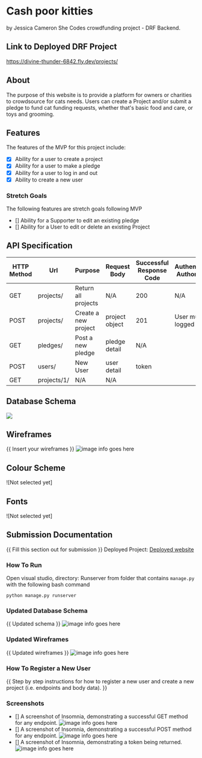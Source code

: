 # Cash poor kitties
by Jessica Cameron
She Codes crowdfunding project - DRF Backend.
## Link to Deployed DRF Project
https://divine-thunder-6842.fly.dev/projects/
## About
The purpose of this website is to provide a platform for owners or charities to crowdsource for cats needs. Users can create a Project and/or submit a pledge to fund cat funding requests, whether that's basic food and care, or toys and grooming.
## Features
The features of the MVP for this project include:
* [X] Ability for a user to create a project
* [X] Ability for a user to make a pledge
* [X] Ability for a user to log in and out
* [X] Ability to create a new user
### Stretch Goals
The following features are stretch goals following MVP
* [] Ability for a Supporter to edit an existing pledge
* [] Ability for a User to edit or delete an existing Project
## API Specification
| HTTP Method | Url | Purpose | Request Body | Successful Response Code | Authentication <br /> Authorization
| --- | ------- | ------ | ---- | -----| ----|
| GET | projects/ | Return all projects | N/A | 200 | N/A |
| POST | projects/ | Create a new project | project object | 201 | User must be logged in. 
| GET | pledges/ | Post a new pledge | pledge detail | N/A
| POST | users/ | New User | user detail | token
| GET | projects/1/ | N/A | N/A

## Database Schema
![](./crowdfunding/images/database.schema.jpg)
## Wireframes
{{ Insert your wireframes }}
![image info goes here](./crowdfunding/images/wireframe.jpg)
## Colour Scheme
![Not selected yet]
## Fonts
![Not selected yet]
## Submission Documentation
{{ Fill this section out for submission }}
Deployed Project: [Deployed website](https://divine-thunder-6842.fly.dev/projects/)
### How To Run
Open visual studio, directory:
Runserver from folder that contains `manage.py` with the following bash command
```
python manage.py runserver
```

### Updated Database Schema
{{ Updated schema }}
![image info goes here](./docs/image.png)
### Updated Wireframes
{{  Updated wireframes }}
![image info goes here](./docs/image.png)
### How To Register a New User
{{ Step by step instructions for how to register a new user and create a new project (i.e. endpoints and body data). }}
### Screenshots
* [] A screenshot of Insomnia, demonstrating a successful GET method for any endpoint.
![image info goes here](./docs/image.png)
* [] A screenshot of Insomnia, demonstrating a successful POST method for any endpoint.
![image info goes here](./docs/image.png)
* [] A screenshot of Insomnia, demonstrating a token being returned.
![image info goes here](./docs/image.png)